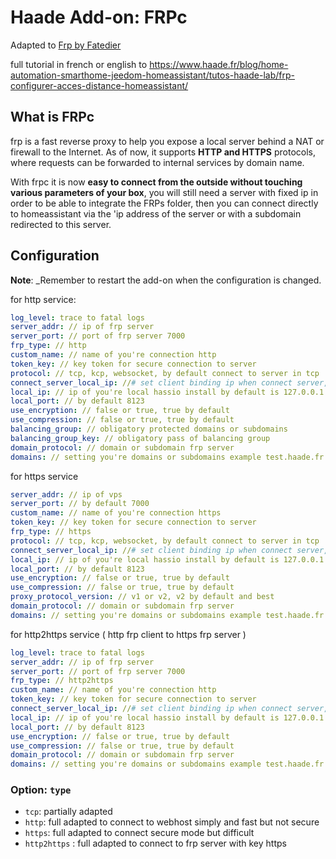 # Haade Add-on: FRPc
Adapted to [Frp by Fatedier][frp-fatedier]

full tutorial in french or english to https://www.haade.fr/blog/home-automation-smarthome-jeedom-homeassistant/tutos-haade-lab/frp-configurer-acces-distance-homeassistant/

## What is FRPc
frp is a fast reverse proxy to help you expose a local server behind a NAT or firewall to the Internet. As of now, it supports **HTTP and HTTPS** protocols, where requests can be forwarded to internal services by domain name.

With frpc it is now **easy to connect from the outside without touching various parameters of your box**, you will still need a server with fixed ip in order to be able to integrate the FRPs folder, then you can connect directly to homeassistant via the 'ip address of the server or with a subdomain redirected to this server. 

## Configuration

**Note**: _Remember to restart the add-on when the configuration is changed.

for http service:

```yaml
log_level: trace to fatal logs
server_addr: // ip of frp server
server_port: // port of frp server 7000
frp_type: // http
custom_name: // name of you're connection http
token_key: // key token for secure connection to server
protocol: // tcp, kcp, websocket, by default connect to server in tcp
connect_server_local_ip: //# set client binding ip when connect server, default is empty. Only when protocol = tcp or websocket, the value will be used.
local_ip: // ip of you're local hassio install by default is 127.0.0.1
local_port: // by default 8123
use_encryption: // false or true, true by default
use_compression: // false or true, true by default
balancing_group: // obligatory protected domains or subdomains
balancing_group_key: // obligatory pass of balancing group
domain_protocol: // domain or subdomain frp server
domains: // setting you're domains or subdomains example test.haade.fr or test
```
for https service

```yaml
server_addr: // ip of vps
server_port: // by default 7000
custom_name: // name of you're connection https
token_key: // key token for secure connection to server
frp_type: // https
protocol: // tcp, kcp, websocket, by default connect to server in tcp
connect_server_local_ip: //# set client binding ip when connect server, default is empty. Only when protocol = tcp or websocket, the value will be used.
local_ip: // ip of you're local hassio install by default is 127.0.0.1
local_port: // by default 8123
use_encryption: // false or true, true by default
use_compression: // false or true, true by default
proxy_protocol_version: // v1 or v2, v2 by default and best
domain_protocol: // domain or subdomain frp server
domains: // setting you're domains or subdomains example test.haade.fr or test
```
for http2https service ( http frp client to https frp server )

```yaml
log_level: trace to fatal logs
server_addr: // ip of frp server
server_port: // port of frp server 7000
frp_type: // http2https
custom_name: // name of you're connection http
token_key: // key token for secure connection to server
connect_server_local_ip: //# set client binding ip when connect server, default is empty. Only when protocol = tcp or websocket, the value will be used.
local_ip: // ip of you're local hassio install by default is 127.0.0.1
local_port: // by default 8123
use_encryption: // false or true, true by default
use_compression: // false or true, true by default
domain_protocol: // domain or subdomain frp server
domains: // setting you're domains or subdomains example test.haade.fr or test
```

### Option: `type`

- `tcp`: partially adapted
- `http`: full adapted to connect to webhost simply and fast but not secure
- `https`: full adapted to connect secure mode but difficult
- `http2https` : full adapted to connect to frp server with key https

[frp-fatedier]: https://github.com/fatedier/frp
